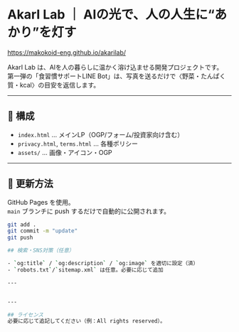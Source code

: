 # AkarI Lab ｜ AIの光で、人の人生に“あかり”を灯す

https://makokoid-eng.github.io/akarilab/

AkarI Lab は、AIを人の暮らしに温かく溶け込ませる開発プロジェクトです。  
第一弾の「食習慣サポートLINE Bot」は、写真を送るだけで〈野菜・たんぱく質・kcal〉の目安を返信します。

---

## 📘 構成
- `index.html` … メインLP（OGP/フォーム/投資家向け含む）
- `privacy.html`, `terms.html` … 各種ポリシー
- `assets/` … 画像・アイコン・OGP

---

## 🧭 更新方法
GitHub Pages を使用。  
`main` ブランチに push するだけで自動的に公開されます。

```bash
git add .
git commit -m "update"
git push

## 検索・SNS対策（任意）

- `og:title` / `og:description` / `og:image` を適切に設定（済）
- `robots.txt`/`sitemap.xml` は任意。必要に応じて追加

---


---

## ライセンス
必要に応じて追記してください（例：All rights reserved）。
